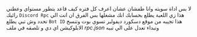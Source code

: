 لا بس اداة سويته وانا طفشان عشان اعرف كل فتره كيف قاعد يتطور مستواي وعطني رائيك
`Discord Rpc` هذا زي اللعبة يطلع بحسابك انك مشغلها بس الفرق ان انت الي تحدد وش تبي يطلع
`Bot ID` هذا تجيبه من موقع دسكورد ديفولبر تسوي بوت وتنسخ الابلوكيشن اي دي و تلصقه في ملف *rpc.json*
وتبداء تعدل على الي تبيه
